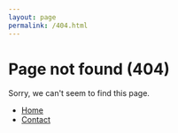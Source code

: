 ```yaml
---
layout: page
permalink: /404.html
---
```


# Page not found (404)

Sorry, we can't seem to find this page.

<ul>
  <li><a href="{{ site.baseurl }}/" class="button button-blue button-big">Home</a></li>
  <li><a href="{{ site.baseurl }}/about/" class="button button-blue button-big">Contact</a></li>
</ul>
